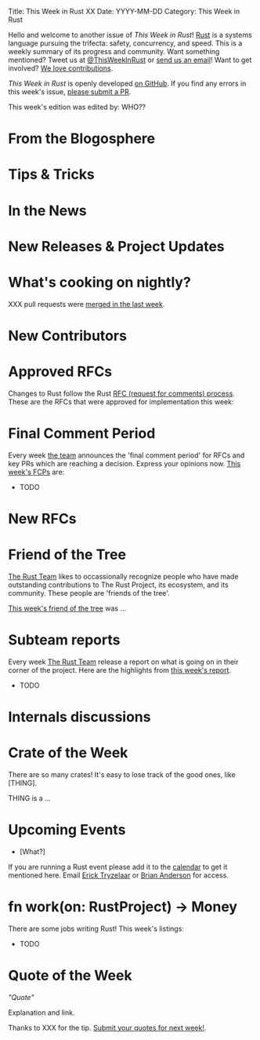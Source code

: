 Title: This Week in Rust XX
Date: YYYY-MM-DD
Category: This Week in Rust

Hello and welcome to another issue of *This Week in Rust*!
[Rust](http://rust-lang.org) is a systems language pursuing the trifecta:
safety, concurrency, and speed. This is a weekly summary of its progress and
community. Want something mentioned? Tweet us at [@ThisWeekInRust](https://twitter.com/ThisWeekInRust) or [send us an
email](mailto:corey@octayn.net?subject=This%20Week%20in%20Rust%20Suggestion)!
Want to get involved? [We love
contributions](https://github.com/rust-lang/rust/wiki/Note-guide-for-new-contributors).

*This Week in Rust* is openly developed [on GitHub](https://github.com/cmr/this-week-in-rust).
If you find any errors in this week's issue, [please submit a PR](https://github.com/cmr/this-week-in-rust/pulls).

This week's edition was edited by: WHO??

# From the Blogosphere

# Tips & Tricks

# In the News

# New Releases & Project Updates

# What's cooking on nightly?

XXX pull requests were [merged in the last week][merged].

[merged]: https://github.com/issues?q=is%3Apr+org%3Arust-lang+is%3Amerged+merged%3A2015-05-18..2015-06-07

# New Contributors



# Approved RFCs

Changes to Rust follow the Rust [RFC (request for comments)
process](https://github.com/rust-lang/rfcs#rust-rfcs). These
are the RFCs that were approved for implementation this week:


# Final Comment Period

Every week [the team](https://rust-lang.org/team.html) announces the
'final comment period' for RFCs and key PRs which are reaching a
decision. Express your opinions now. [This week's FCPs][fcp] are:

[fcp]: https://github.com/issues?utf8=%E2%9C%93&q=is%3Apr+org%3Arust-lang+label%3Afinal-comment-period+is%3Aopen+updated%3A2015-07-06..2015-07-13

* TODO

# New RFCs


# Friend of the Tree

[The Rust Team](http://www.rust-lang.org/team.html) likes to
occassionally recognize people who have made
outstanding contributions to The Rust Project, its ecosystem, and its
community. These people are 'friends of the tree'.

[This week's friend of the tree](TODO) was ...


# Subteam reports

Every week [The Rust Team](http://www.rust-lang.org/team.html) release
a report on what is going on in their corner of the project. Here are
the highlights from [this week's report](TODO).

* TODO

# Internals discussions

# Crate of the Week

There are so many crates! It's easy to lose track of the good ones,
like [THING].

THING is a ...


# Upcoming Events

* [What?]

If you are running a Rust event please add it to the [calendar] to get
it mentioned here. Email [Erick Tryzelaar][erickt] or [Brian
Anderson][brson] for access.

[calendar]: https://www.google.com/calendar/embed?src=apd9vmbc22egenmtu5l6c5jbfc%40group.calendar.google.com
[erickt]: mailto:erick.tryzelaar@gmail.com
[brson]: mailto:banderson@mozilla.com

# fn work(on: RustProject) -> Money

There are some jobs writing Rust! This week's listings:

* TODO

# Quote of the Week

*"Quote"*

Explanation and link.

Thanks to XXX for the tip. [Submit your quotes for next week!][submit].

[submit]: http://users.rust-lang.org/t/twir-quote-of-the-week/328

